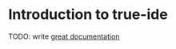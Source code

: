 # Introduction to true-ide

TODO: write [great documentation](http://jacobian.org/writing/what-to-write/)
